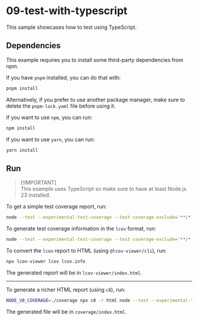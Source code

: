 # 09-test-with-typescript

This sample showcases how to test using TypeScript.

## Dependencies

This example requires you to install some third-party dependencies from npm.

If you have `pnpm` installed, you can do that with:

```bash
pnpm install
```

Alternatively, if you prefer to use another package manager, make sure to delete
the `pnpm-lock.yaml` file before using it.

If you want to use `npm`, you can run:

```bash
npm install
```

If you want to use `yarn`, you can run:

```bash
yarn install
```

## Run

> [!IMPORTANT]\
> This example uses TypeScript so make sure to have at least Node.js 23
> installed.

To get a simple test coverage report, run:

```bash
node --test --experimental-test-coverage --test-coverage-exclude='**/*.test.ts' '**/*.test.ts'
```

To generate test coverage information in the `lcov` format, run:

```bash
node --test --experimental-test-coverage --test-coverage-exclude='**/*.test.ts' --test-reporter=lcov --test-reporter-destination=lcov.info '**/*.test.ts'
```

To convert the `lcov` report to HTML (using `@lcov-viewer/cli`), run:

```bash
npx lcov-viewer lcov lcov.info
```

The generated report will be in `lcov-viewer/index.html`.

---

To generate a richer HTML report (using `c8`), run:

```bash
NODE_V8_COVERAGE=./coverage npx c8 -r html node --test --experimental-test-coverage --test-coverage-exclude='**/*.test.ts' '**/*.test.ts'
```

The generated file will be in `coverage/index.html`.
